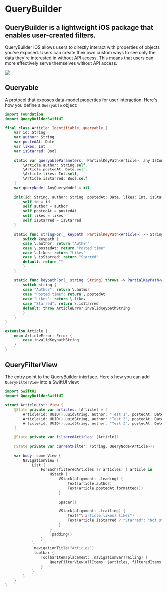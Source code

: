# QueryBuilder
## QueryBuilder is a lightweight iOS package that enables user-created filters.

QueryBuilder iOS allows users to directly interact with properties of objects you've exposed. Users can create their own custom ways to see only the data they're interested in without API access. This means that users can more effectively serve themselves without API access.

![](https://github.com/shyamkumar703/QueryBuilderSwiftUI/blob/main/Kit/qb_example.gif)

## Queryable
A protocol that exposes data-model properties for user interaction. Here's how you define a `Queryable` object:

```swift
import Foundation
import QueryBuilderSwiftUI

final class Article: Identifiable, Queryable {
    var id: String
    var author: String
    var postedAt: Date
    var likes: Int
    var isStarred: Bool
    
    static var queryableParameters: [PartialKeyPath<Article>: any IsComparable.Type] = [
        \Article.author: String.self,
        \Article.postedAt: Date.self,
        \Article.likes: Int.self,
        \Article.isStarred: Bool.self
    ]
    var queryNode: AnyQueryNode? = nil
    
    init(id: String, author: String, postedAt: Date, likes: Int, isStarred: Bool) {
        self.id = id
        self.author = author
        self.postedAt = postedAt
        self.likes = likes
        self.isStarred = isStarred
    }
    
    static func stringFor(_ keypath: PartialKeyPath<Article>) -> String {
        switch keypath {
        case \.author: return "Author"
        case \.postedAt: return "Posted time"
        case \.likes: return "Likes"
        case \.isStarred: return "Starred"
        default: return ""
        }
    }
    
    static func keypathFor(_ string: String) throws -> PartialKeyPath<Article> {
        switch string {
        case "Author": return \.author
        case "Posted time": return \.postedAt
        case "Likes": return \.likes
        case "Starred": return \.isStarred
        default: throw ArticleError.invalidKeypathString
        }
    }
}

extension Article {
    enum ArticleError: Error {
        case invalidKeypathString
    }
}
```

## QueryFilterView
The entry point to the QueryBuilder interface. Here's how you can add `QueryFilterView` into a SwiftUI view:

```swift
import SwiftUI
import QueryBuilderSwiftUI

struct ArticleList: View {
    @State private var articles: [Article] = [
        Article(id: UUID().uuidString, author: "Test 1", postedAt: Date(), likes: 50, isStarred: true),
        Article(id: UUID().uuidString, author: "Test 2", postedAt: Date(), likes: 50, isStarred: false),
        Article(id: UUID().uuidString, author: "Test 3", postedAt: Date(), likes: 100, isStarred: false)
    ]
    
    @State private var filteredArticles: [Article]?
    
    @State private var currentFilter: (String, QueryNode<Article>)?
    
    var body: some View {
        NavigationView {
            List {
                ForEach(filteredArticles ?? articles) { article in
                    HStack {
                        VStack(alignment: .leading) {
                            Text(article.author)
                            Text(article.postedAt.formatted())
                        }
                        
                        Spacer()
                        
                        VStack(alignment: .trailing) {
                            Text("\(article.likes) likes")
                            Text(article.isStarred ? "Starred": "Not starred")
                        }
                    }
                    .padding()
                }
            }
            .navigationTitle("Articles")
            .toolbar {
                ToolbarItem(placement: .navigationBarTrailing) {
                    QueryFilterView(allItems: $articles, filteredItems: $filteredArticles, currentFilter: $currentFilter)
                }
            }
        }
    }
}
```
